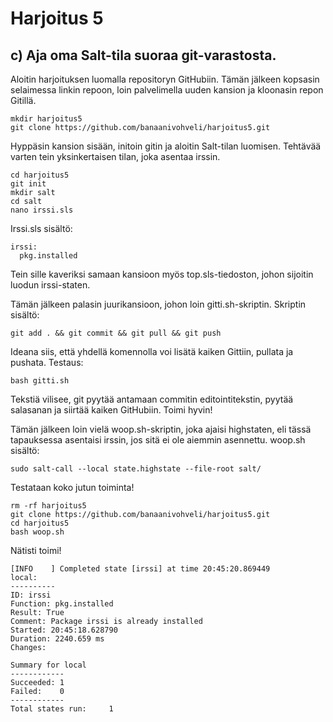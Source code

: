 # Harjoitus 5

## c) Aja oma Salt-tila suoraa git-varastosta.

Aloitin harjoituksen luomalla repositoryn GitHubiin. Tämän jälkeen kopsasin selaimessa linkin repoon, loin palvelimella uuden kansion ja
kloonasin repon Gitillä.

	mkdir harjoitus5
	git clone https://github.com/banaanivohveli/harjoitus5.git

Hyppäsin kansion sisään, initoin gitin ja aloitin Salt-tilan luomisen. Tehtävää varten tein yksinkertaisen tilan, joka asentaa irssin.

	cd harjoitus5
	git init
	mkdir salt
	cd salt
	nano irssi.sls

Irssi.sls sisältö:

	irssi:
	  pkg.installed

Tein sille kaveriksi samaan kansioon myös top.sls-tiedoston, johon sijoitin luodun irssi-staten.


Tämän jälkeen palasin juurikansioon, johon loin gitti.sh-skriptin.
Skriptin sisältö:
	
	git add . && git commit && git pull && git push

Ideana siis, että yhdellä komennolla voi lisätä kaiken Gittiin, pullata ja pushata. Testaus:
	
	bash gitti.sh

Tekstiä vilisee, git pyytää antamaan commitin editointitekstin, pyytää salasanan ja siirtää kaiken GitHubiin. Toimi hyvin!

Tämän jälkeen loin vielä woop.sh-skriptin, joka ajaisi highstaten, eli tässä tapauksessa asentaisi irssin, jos sitä ei ole aiemmin asennettu. 
woop.sh sisältö:

	sudo salt-call --local state.highstate --file-root salt/

Testataan koko jutun toiminta!

	rm -rf harjoitus5
	git clone https://github.com/banaanivohveli/harjoitus5.git
	cd harjoitus5
	bash woop.sh

Nätisti toimi!

	[INFO    ] Completed state [irssi] at time 20:45:20.869449
	local:
	----------
	ID: irssi
	Function: pkg.installed
	Result: True
	Comment: Package irssi is already installed
	Started: 20:45:18.628790
	Duration: 2240.659 ms
	Changes:

	Summary for local
	------------
	Succeeded: 1
	Failed:    0
	------------
	Total states run:     1

